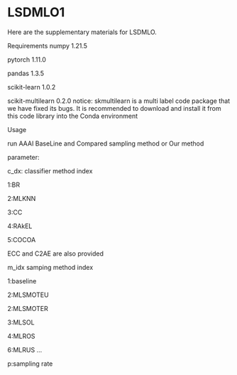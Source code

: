 # LSDMLO1
Here are the supplementary materials for LSDMLO. 

Requirements
numpy                     1.21.5 

pytorch                   1.11.0

pandas                    1.3.5 

scikit-learn              1.0.2

scikit-multilearn         0.2.0 notice: skmultilearn is a multi label code package that we have fixed its bugs. It is recommended to download and install it from this code library into the Conda environment

Usage

run AAAI BaseLine and Compared sampling method or Our method

parameter:

c_dx: classifier method index

1:BR

2:MLKNN

3:CC

4:RAkEL

5:COCOA

ECC and C2AE are also provided

m_idx samping method index

1:baseline

2:MLSMOTEU

2:MLSMOTER

3:MLSOL

4:MLROS

6:MLRUS
...

p:sampling rate
